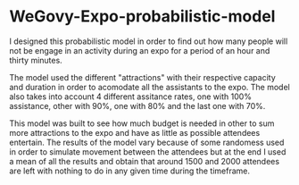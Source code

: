 # WeGovy-Expo-probabilistic-model
I designed this probabilistic model in order to find out how many people will not be engage in an activity during an expo for a period of an hour and thirty minutes.

The model used the different "attractions" with their respective capacity and duration in order to acomodate all the assistants to the expo.
The model also takes into account 4 different assitance rates, one with 100% assistance, other with 90%, one with 80% and the last one with 70%.

This model was built to see how much budget is needed in other to sum more attractions to the expo and have as little as possible attendees entertain.
The results of the model vary because of some randomess used in order to simulate movement between the attendees but at the end I used a mean of all the results and obtain that around 1500 and 2000
attendees are left with nothing to do in any given time during the timeframe.
